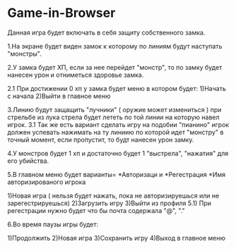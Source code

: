 # Game-in-Browser

Данная игра будет включать в себя защиту собственного замка.

1.На экране будет виден замок к которому по линиям будут наступать "монстры".

2.У замка будет ХП, если за нее перейдет "монстр", то по замку будет нанесен урон и отниметься здоровье замка.

2.1 При достижении 0 хп у замка будет меню в котором будет:
1)Начать с начала
2)Выйти в главное меню

3.Линию будут защащить "лучники" ( оружие может измениться ) при стрельбе из лука стрела будет лететь по той линии на которую навел игрок.
3.1 Так же есть вариант сделать игру на подобии "пианино" игрок должен успевать нажимать на ту линиию по которой идет "монстру" в точный момент, если пропустит,
то будт нанесен урон замку.

4.У монстров будет 1 хп и достаточно будет 1 "выстрела", "нажатия" для его убийства.

5.В главном меню будет варианты=
*Авторизаци и *Регестрация
\*Имя авторизированого игрока

1)Новая игра ( нельзя будет нажать, пока не авторизируешься или не зарегестрируешься)
2)Загрузить игру
3)Выйти из профиля
5.1) При регестрации нужно будет что бы почта содержала "@", "."

6.Во время паузы игры будет:

1)Продолжить
2)Новая игра
3)Сохранить игру
4)Выход в главное меню
